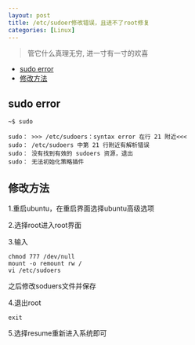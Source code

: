 ```yaml
---
layout: post
title: /etc/sudoer修改错误，且进不了root修复
categories: [Linux]
---
```


> 管它什么真理无穷, 进一寸有一寸的欢喜

<!-- TOC -->

- [sudo error](#sudo-error)
- [修改方法](#%E4%BF%AE%E6%94%B9%E6%96%B9%E6%B3%95)

<!-- /TOC -->

## sudo error

``` shell
~$ sudo
```

```
sudo： >>> /etc/sudoers：syntax error 在行 21 附近<<<
sudo： /etc/sudoers 中第 21 行附近有解析错误
sudo： 没有找到有效的 sudoers 资源，退出
sudo： 无法初始化策略插件
```

## 修改方法

1.重启ubuntu，在重启界面选择ubuntu高级选项

2.选择root进入root界面

3.输入

```
chmod 777 /dev/null 
mount -o remount rw /
vi /etc/sudoers
```

之后修改soduers文件并保存

4.退出root

```
exit
```
5.选择resume重新进入系统即可
